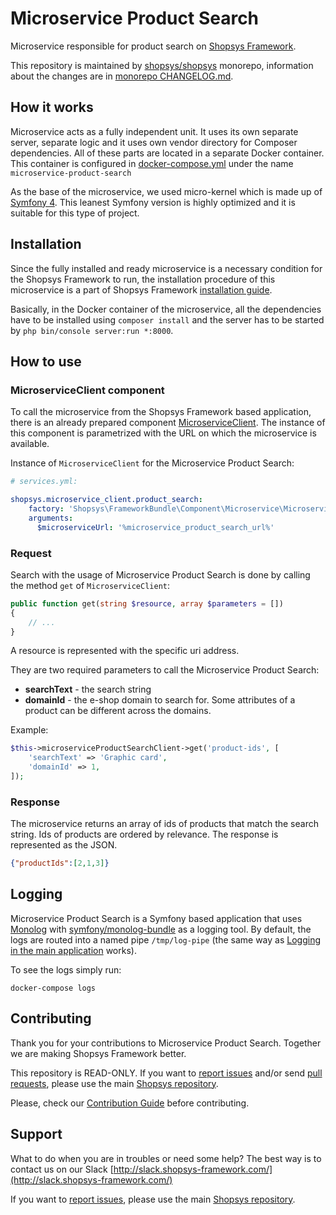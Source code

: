 # Microservice Product Search

Microservice responsible for product search on [Shopsys Framework](https://www.shopsys-framework.com).

This repository is maintained by [shopsys/shopsys](https://github.com/shopsys/shopsys) monorepo, information about the changes are in [monorepo CHANGELOG.md](https://github.com/shopsys/shopsys/blob/master/CHANGELOG.md).

## How it works
Microservice acts as a fully independent unit.
It uses its own separate server, separate logic and it uses own vendor directory for Composer dependencies.
All of these parts are located in a separate Docker container.
This container is configured in [docker-compose.yml](https://github.com/shopsys/shopsys/tree/master/docker/conf) under the name `microservice-product-search`

As the base of the microservice, we used micro-kernel which is made up of [Symfony 4](https://symfony.com/4).
This leanest Symfony version is highly optimized and it is suitable for this type of project.

## Installation
Since the fully installed and ready microservice is a necessary condition for the Shopsys Framework to run, the installation procedure of this microservice is a part of Shopsys Framework [installation guide](https://github.com/shopsys/shopsys/blob/master/docs/installation/installation-using-docker-application-setup.md).

Basically, in the Docker container of the microservice, all the dependencies have to be installed using `composer install` and the server has to be started by `php bin/console server:run *:8000`.

## How to use

### MicroserviceClient component
To call the microservice from the Shopsys Framework based application, there is an already prepared component [MicroserviceClient](/packages/framework/src/Component/Microservice/MicroserviceClient.php).
The instance of this component is parametrized with the URL on which the microservice is available. 

Instance of `MicroserviceClient` for the Microservice Product Search:
```yaml
# services.yml:

shopsys.microservice_client.product_search:
    factory: 'Shopsys\FrameworkBundle\Component\Microservice\MicroserviceClientFactory:create'
    arguments:
      $microserviceUrl: '%microservice_product_search_url%'
```

### Request
Search with the usage of Microservice Product Search is done by calling the method `get` of `MicroserviceClient`:
```php
public function get(string $resource, array $parameters = [])
{
    // ...   
}
```
A resource is represented with the specific uri address.

They are two required parameters to call the Microservice Product Search:
* **searchText** - the search string
* **domainId** - the e-shop domain to search for. 
Some attributes of a product can be different across the domains.

Example:
```php
$this->microserviceProductSearchClient->get('product-ids', [
    'searchText' => 'Graphic card',
    'domainId' => 1,
]);
```

### Response
The microservice returns an array of ids of products that match the search string.
Ids of products are ordered by relevance.
The response is represented as the JSON.
```json
{"productIds":[2,1,3]}
```

## Logging
Microservice Product Search is a Symfony based application that uses [Monolog](https://github.com/Seldaek/monolog) with [symfony/monolog-bundle](https://github.com/symfony/monolog-bundle) as a logging tool.
By default, the logs are routed into a named pipe `/tmp/log-pipe` (the same way as [Logging in the main application](https://github.com/shopsys/shopsys/blob/master/docs/introduction/logging.md) works).

To see the logs simply run: 
```
docker-compose logs
```

## Contributing
Thank you for your contributions to Microservice Product Search.
Together we are making Shopsys Framework better.

This repository is READ-ONLY.
If you want to [report issues](https://github.com/shopsys/shopsys/issues/new) and/or send [pull requests](https://github.com/shopsys/shopsys/compare),
please use the main [Shopsys repository](https://github.com/shopsys/shopsys).

Please, check our [Contribution Guide](https://github.com/shopsys/shopsys/blob/master/CONTRIBUTING.md) before contributing.

## Support
What to do when you are in troubles or need some help? The best way is to contact us on our Slack [http://slack.shopsys-framework.com/](http://slack.shopsys-framework.com/)

If you want to [report issues](https://github.com/shopsys/shopsys/issues/new), please use the main [Shopsys repository](https://github.com/shopsys/shopsys).
